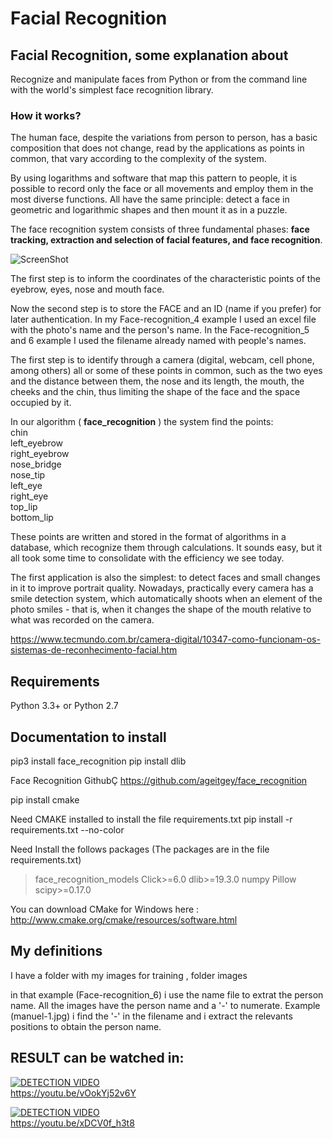 # Facial Recognition 

## Facial Recognition, some explanation about

Recognize and manipulate faces from Python or from the command line with the world's simplest face recognition library.

### How it works?
The human face, despite the variations from person to person, has a basic composition that does not change, read by the applications as points in common, that vary according to the complexity of the system.

By using logarithms and software that map this pattern to people, it is possible to record only the face or all movements and employ them in the most diverse functions. All have the same principle: detect a face in geometric and logarithmic shapes and then mount it as in a puzzle.

The face recognition system consists of three fundamental phases: <b> face tracking, extraction and selection of facial features, and face recognition</b>.

![ScreenShot](https://raw.githubusercontent.com/i-saumitra/Voice-controlled-MP3-Player/master/screenshot.jpg)

The first step is to inform the coordinates of the characteristic points of the eyebrow, eyes, nose and mouth face.

Now the second step is to store the FACE and an ID (name if you prefer) for later authentication. In my Face-recognition_4 example I used an excel file with the photo's name and the person's name. In the Face-recognition_5 and 6 example I used the filename already named with people's names.

The first step is to identify through a camera (digital, webcam, cell phone, among others) all or some of these points in common, such as the two eyes and the distance between them, the nose and its length, the mouth, the cheeks and the chin, thus limiting the shape of the face and the space occupied by it.

In our algorithm ( <b>face_recognition</b> ) the system find the points: 
<br/>chin 
<br/>left_eyebrow 
<br/>right_eyebrow 
<br/>nose_bridge 
<br/>nose_tip 
<br/>left_eye 
<br/>right_eye 
<br/>top_lip 
<br/>bottom_lip

These points are written and stored in the format of algorithms in a database, which recognize them through calculations. It sounds easy, but it all took some time to consolidate with the efficiency we see today.

The first application is also the simplest: to detect faces and small changes in it to improve portrait quality. Nowadays, practically every camera has a smile detection system, which automatically shoots when an element of the photo smiles - that is, when it changes the shape of the mouth relative to what was recorded on the camera.

https://www.tecmundo.com.br/camera-digital/10347-como-funcionam-os-sistemas-de-reconhecimento-facial.htm

## Requirements
Python 3.3+ or Python 2.7

## Documentation to install
pip3 install face_recognition pip install dlib

Face Recognition GithubÇ https://github.com/ageitgey/face_recognition

pip install cmake

Need CMAKE installed to install the file requirements.txt 
pip install -r requirements.txt --no-color


Need Install the follows packages (The packages are in the file requirements.txt)


>face_recognition_models 
>Click>=6.0 
>dlib>=19.3.0 
>numpy 
>Pillow 
>scipy>=0.17.0


You can download CMake for Windows here : http://www.cmake.org/cmake/resources/software.html

## My definitions
I have a folder with my images for training , folder images

in that example (Face-recognition_6) i use the name file to extrat the person name. All the images have the person name and a '-' to numerate. Example (manuel-1.jpg) i find the '-' in the filename and i extract the relevants positions to obtain the person name.


## RESULT can be watched in:

[![DETECTION VIDEO](https://img.youtube.com/vi/vOokYj52v6Y/0.jpg)](https://www.youtube.com/watch?v=vOokYj52v6Y)
<br/>https://youtu.be/vOokYj52v6Y


[![DETECTION VIDEO](https://img.youtube.com/vi/xDCV0f_h3t8/0.jpg)](https://www.youtube.com/watch?v=xDCV0f_h3t8)
<br/>https://youtu.be/xDCV0f_h3t8
